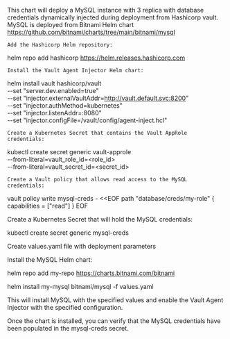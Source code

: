 This chart will deploy a MySQL instance with 3 replica with database credentials dynamically injected during deployment from Hashicorp vault.
MySQL is deployed from Bitnami Helm chart https://github.com/bitnami/charts/tree/main/bitnami/mysql

    Add the Hashicorp Helm repository:

helm repo add hashicorp https://helm.releases.hashicorp.com

    Install the Vault Agent Injector Helm chart:

helm install vault hashicorp/vault \
  --set "server.dev.enabled=true" \
  --set "injector.externalVaultAddr=http://vault.default.svc:8200" \
  --set "injector.authMethod=kubernetes" \
  --set "injector.listenAddr=:8080" \
  --set "injector.configFile=/vault/config/agent-inject.hcl"

    Create a Kubernetes Secret that contains the Vault AppRole credentials:

kubectl create secret generic vault-approle \
  --from-literal=vault_role_id=<role_id> \
  --from-literal=vault_secret_id=<secret_id>


    Create a Vault policy that allows read access to the MySQL credentials:

vault policy write mysql-creds - <<EOF
path "database/creds/my-role" {
  capabilities = ["read"]
}
EOF

   Create a Kubernetes Secret that will hold the MySQL credentials:

kubectl create secret generic mysql-creds

   Create values.yaml file with deployment parameters

   Install the MySQL Helm chart:

helm repo add my-repo https://charts.bitnami.com/bitnami

helm install my-mysql bitnami/mysql -f values.yaml

  This will install MySQL with the specified values and enable the Vault Agent Injector with the specified configuration.

  Once the chart is installed, you can verify that the MySQL credentials have been populated in the mysql-creds secret.


